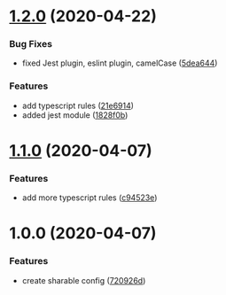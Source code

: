 # [1.2.0](https://github.com/foundersclubsoftware/eslint-shareable-web/compare/1.1.0...1.2.0) (2020-04-22)


### Bug Fixes

* fixed Jest plugin, eslint plugin, camelCase ([5dea644](https://github.com/foundersclubsoftware/eslint-shareable-web/commit/5dea644f8a096fd0f702a5c7fdb8d3634c23588f))


### Features

* add typescript rules ([21e6914](https://github.com/foundersclubsoftware/eslint-shareable-web/commit/21e6914518b041352ddafc77517a2473a6de3123))
* added jest module ([1828f0b](https://github.com/foundersclubsoftware/eslint-shareable-web/commit/1828f0b2ca55ed886f5b410eacbd3595af787b16))

# [1.1.0](https://github.com/foundersclubsoftware/eslint-shareable-web/compare/1.0.0...1.1.0) (2020-04-07)


### Features

* add more typescript rules ([c94523e](https://github.com/foundersclubsoftware/eslint-shareable-web/commit/c94523e1442822ede87fe4587d3b03be45ba8f1f))

# 1.0.0 (2020-04-07)


### Features

* create sharable config ([720926d](https://github.com/foundersclubsoftware/eslint-shareable-web/commit/720926d47a92dbfc6367855a59443d46d8008fcb))
